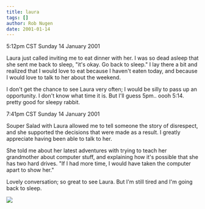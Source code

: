 ```yaml
---
title: laura
tags: []
author: Rob Nugen
date: 2001-01-14
---
```


<title>Laura supper</title>
<p class=date>5:12pm CST Sunday 14 January 2001</p>

<p>Laura just called inviting me to eat dinner with her.  I was so
dead asleep that she sent me back to sleep, "it's okay.  Go back to
sleep."  I lay there a bit and realized that I would love to eat
because I haven't eaten today, and because I would love to talk to her
about the weekend.</p>

<p>I don't get the chance to see Laura very often; I would be silly to
pass up an opportunity.  I don't know what time it is. But I'll guess
5pm..   oooh 5:14.  pretty good for sleepy rabbit.</p>

<p class=date>7:41pm CST Sunday 14 January 2001</p>

<p>Souper Salad with Laura allowed me to tell someone the story of
disrespect, and she supported the decisions that were made as a
result.  I greatly appreciate having been able to talk to her.</p>

<p>She told me about her latest adventures with trying to teach her
grandmother about computer stuff, and explaining how it's possible
that she has two hard drives.  "If I had more time, I would have taken
the computer apart to show her."</p>

<p>Lovely conversation; so great to see Laura.  But I'm still tired
and I'm going back to sleep.</p>

<p><img src='/images/rob/wL-ROB.gif'/></p>


